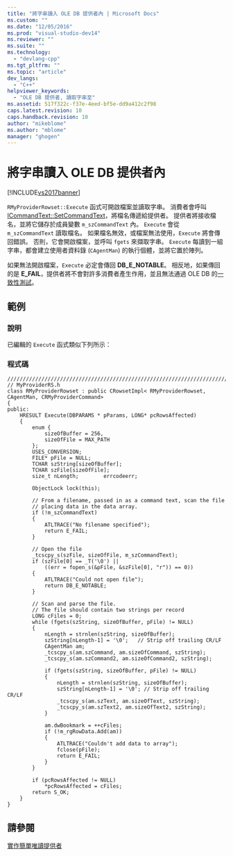 ```yaml
---
title: "將字串讀入 OLE DB 提供者內 | Microsoft Docs"
ms.custom: ""
ms.date: "12/05/2016"
ms.prod: "visual-studio-dev14"
ms.reviewer: ""
ms.suite: ""
ms.technology: 
  - "devlang-cpp"
ms.tgt_pltfrm: ""
ms.topic: "article"
dev_langs: 
  - "C++"
helpviewer_keywords: 
  - "OLE DB 提供者, 讀取字串至"
ms.assetid: 517f322c-f37e-4eed-bf5e-dd9a412c2f98
caps.latest.revision: 10
caps.handback.revision: 10
author: "mikeblome"
ms.author: "mblome"
manager: "ghogen"
---
```

# 將字串讀入 OLE DB 提供者內
[!INCLUDE[vs2017banner](../../assembler/inline/includes/vs2017banner.md)]

`RMyProviderRowset::Execute` 函式可開啟檔案並讀取字串。  消費者會呼叫 [ICommandText::SetCommandText](https://msdn.microsoft.com/en-us/library/ms709757.aspx)，將檔名傳遞給提供者。  提供者將接收檔名，並將它儲存於成員變數 `m_szCommandText` 內。  `Execute` 會從 `m_szCommandText` 讀取檔名。  如果檔名無效，或檔案無法使用，`Execute` 將會傳回錯誤。  否則，它會開啟檔案，並呼叫 `fgets` 來擷取字串。  `Execute` 每讀到一組字串，都會建立使用者資料錄 \(`CAgentMan`\) 的執行個體，並將它置於陣列。  
  
 如果無法開啟檔案，`Execute` 必定會傳回 **DB\_E\_NOTABLE**。  相反地，如果傳回的是 **E\_FAIL**，提供者將不會對許多消費者產生作用，並且無法通過 OLE DB 的[一致性測試](../../data/oledb/testing-your-provider.md)。  
  
## 範例  
  
### 說明  
 已編輯的 `Execute` 函式類似下列所示：  
  
### 程式碼  
  
```  
/////////////////////////////////////////////////////////////////////////  
// MyProviderRS.h  
class RMyProviderRowset : public CRowsetImpl< RMyProviderRowset, CAgentMan, CRMyProviderCommand>  
{  
public:  
    HRESULT Execute(DBPARAMS * pParams, LONG* pcRowsAffected)  
    {  
        enum {  
            sizeOfBuffer = 256,  
            sizeOfFile = MAX_PATH  
        };  
        USES_CONVERSION;  
        FILE* pFile = NULL;  
        TCHAR szString[sizeOfBuffer];  
        TCHAR szFile[sizeOfFile];  
        size_t nLength;        errcodeerr;  
  
        ObjectLock lock(this);  
  
        // From a filename, passed in as a command text, scan the file  
        // placing data in the data array.  
        if (!m_szCommandText)  
        {  
            ATLTRACE("No filename specified");  
            return E_FAIL;  
        }  
  
        // Open the file  
        _tcscpy_s(szFile, sizeOfFile, m_szCommandText);  
        if (szFile[0] == _T('\0') ||   
            ((err = fopen_s(&pFile, &szFile[0], "r")) == 0))  
        {  
            ATLTRACE("Could not open file");  
            return DB_E_NOTABLE;  
        }  
  
        // Scan and parse the file.  
        // The file should contain two strings per record  
        LONG cFiles = 0;  
        while (fgets(szString, sizeOfBuffer, pFile) != NULL)  
        {  
            nLength = strnlen(szString, sizeOfBuffer);  
            szString[nLength-1] = '\0';   // Strip off trailing CR/LF  
            CAgentMan am;  
            _tcscpy_s(am.szCommand, am.sizeOfCommand, szString);  
            _tcscpy_s(am.szCommand2, am.sizeOfCommand2, szString);  
  
            if (fgets(szString, sizeOfBuffer, pFile) != NULL)  
            {  
                nLength = strnlen(szString, sizeOfBuffer);  
                szString[nLength-1] = '\0'; // Strip off trailing CR/LF  
                _tcscpy_s(am.szText, am.sizeOfText, szString);  
                _tcscpy_s(am.szText2, am.sizeOfText2, szString);  
            }  
  
            am.dwBookmark = ++cFiles;  
            if (!m_rgRowData.Add(am))  
            {  
                ATLTRACE("Couldn't add data to array");  
                fclose(pFile);  
                return E_FAIL;  
            }  
        }  
  
        if (pcRowsAffected != NULL)  
            *pcRowsAffected = cFiles;  
        return S_OK;  
    }  
}  
```  
  
## 請參閱  
 [實作簡單唯讀提供者](../../data/oledb/implementing-the-simple-read-only-provider.md)